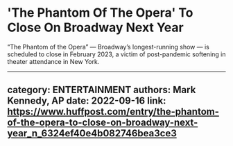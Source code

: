 # 'The Phantom Of The Opera' To Close On Broadway Next Year

“The Phantom of the Opera” — Broadway’s longest-running show — is scheduled to close in February 2023, a victim of post-pandemic softening in theater attendance in New York.

---
category: ENTERTAINMENT
authors: Mark Kennedy, AP
date: 2022-09-16
link: https://www.huffpost.com/entry/the-phantom-of-the-opera-to-close-on-broadway-next-year_n_6324ef40e4b082746bea3ce3
---
